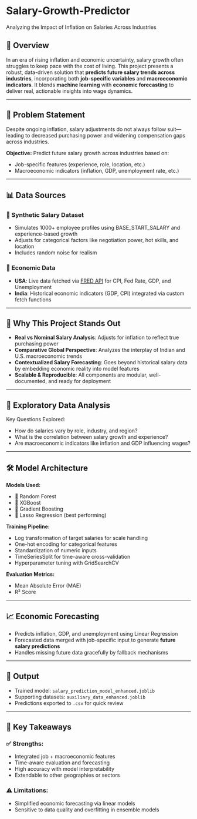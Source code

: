 # Salary-Growth-Predictor
Analyzing the Impact of Inflation on Salaries Across Industries

## 📌 Overview

In an era of rising inflation and economic uncertainty, salary growth often struggles to keep pace with the cost of living. This project presents a robust, data-driven solution that **predicts future salary trends across industries**, incorporating both **job-specific variables** and **macroeconomic indicators**.
It blends **machine learning** with **economic forecasting** to deliver real, actionable insights into wage dynamics.

---

## 🎯 Problem Statement

Despite ongoing inflation, salary adjustments do not always follow suit—leading to decreased purchasing power and widening compensation gaps across industries.

**Objective:**
Predict future salary growth across industries based on:

* Job-specific features (experience, role, location, etc.)
* Macroeconomic indicators (inflation, GDP, unemployment rate, etc.)

---

## 📊 Data Sources

### 🔹 Synthetic Salary Dataset

* Simulates 1000+ employee profiles using BASE\_START\_SALARY and experience-based growth
* Adjusts for categorical factors like negotiation power, hot skills, and location
* Includes random noise for realism

### 🔹 Economic Data

* **USA**: Live data fetched via [FRED API](https://fred.stlouisfed.org/) for CPI, Fed Rate, GDP, and Unemployment
* **India**: Historical economic indicators (GDP, CPI) integrated via custom fetch functions

---

## 🧠 Why This Project Stands Out

* **Real vs Nominal Salary Analysis**: Adjusts for inflation to reflect true purchasing power
* **Comparative Global Perspective**: Analyzes the interplay of Indian and U.S. macroeconomic trends
* **Contextualized Salary Forecasting**: Goes beyond historical salary data by embedding economic reality into model features
* **Scalable & Reproducible**: All components are modular, well-documented, and ready for deployment

---

## 🧪 Exploratory Data Analysis

Key Questions Explored:

* How do salaries vary by role, industry, and region?
* What is the correlation between salary growth and experience?
* Are macroeconomic indicators like inflation and GDP influencing wages?

---

## 🛠️ Model Architecture

**Models Used:**

* 🔸 Random Forest
* 🔸 XGBoost
* 🔸 Gradient Boosting
* 🔸 Lasso Regression (best performing)

**Training Pipeline:**

* Log transformation of target salaries for scale handling
* One-hot encoding for categorical features
* Standardization of numeric inputs
* TimeSeriesSplit for time-aware cross-validation
* Hyperparameter tuning with GridSearchCV

**Evaluation Metrics:**

* Mean Absolute Error (MAE)
* R² Score

---

## 📈 Economic Forecasting

* Predicts inflation, GDP, and unemployment using Linear Regression
* Forecasted data merged with job-specific input to generate **future salary predictions**
* Handles missing future data gracefully by fallback mechanisms

---

## 🧾 Output

* Trained model: `salary_prediction_model_enhanced.joblib`
* Supporting datasets: `auxiliary_data_enhanced.joblib`
* Predictions exported to `.csv` for quick review

---

## 🧠 Key Takeaways

### ✅ Strengths:

* Integrated job + macroeconomic features
* Time-aware evaluation and forecasting
* High accuracy with model interpretability
* Extendable to other geographies or sectors

### ⚠️ Limitations:

* Simplified economic forecasting via linear models
* Sensitive to data quality and overfitting in ensemble models


